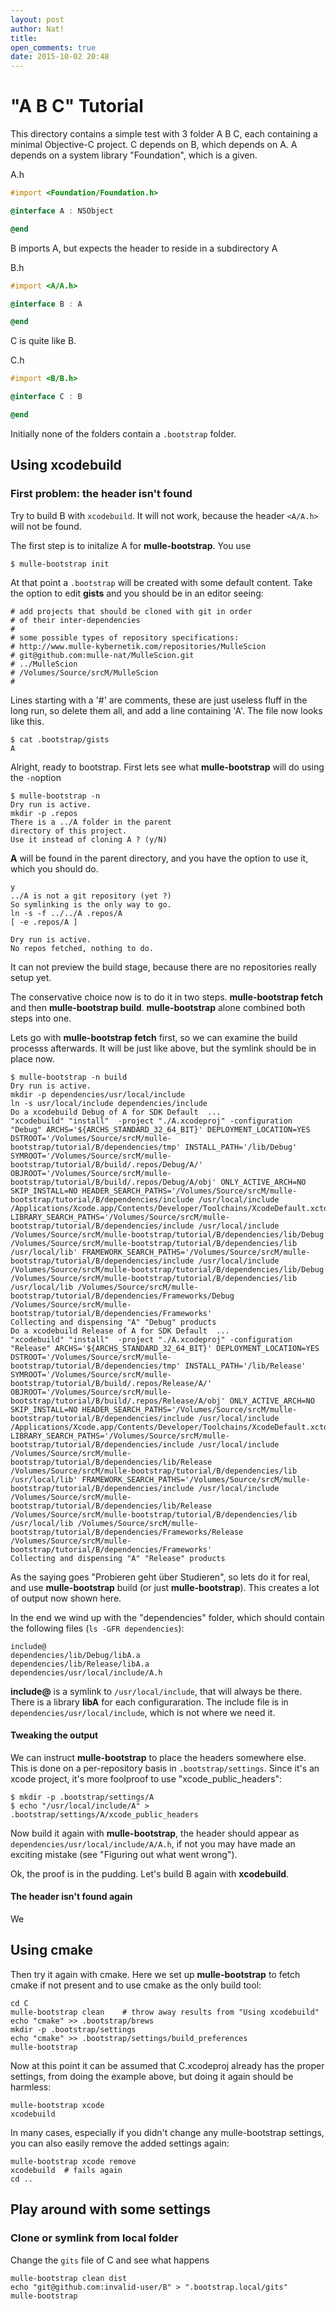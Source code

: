 ```yaml
---
layout: post
author: Nat!
title:
open_comments: true
date: 2015-10-02 20:48
---
```

# "A B C" Tutorial

This directory contains a simple test with 3 folder A B C, each containing a
minimal Objective-C project.  C depends on B, which depends on A.
A depends on a system library "Foundation", which is a given.

A.h

```objectivec
#import <Foundation/Foundation.h>

@interface A : NSObject

@end
```

B imports A, but expects the header to reside in a subdirectory A

B.h

```objectivec
#import <A/A.h>

@interface B : A

@end
```

C is quite like B.

C.h

```objectivec
#import <B/B.h>

@interface C : B

@end
```

Initially none of the folders contain a `.bootstrap` folder.

## Using xcodebuild


### First problem: the header isn't found

Try to build B with `xcodebuild`. It will not work, because the header
`<A/A.h>` will not be found.

The first step is to initalize A for **mulle-bootstrap**. You use

```console
$ mulle-bootstrap init
```

At that point a `.bootstrap` will be created with some default
content. Take the option to edit **gists** and you should be in an editor
seeing:

```shell
# add projects that should be cloned with git in order
# of their inter-dependencies
#
# some possible types of repository specifications:
# http://www.mulle-kybernetik.com/repositories/MulleScion
# git@github.com:mulle-nat/MulleScion.git
# ../MulleScion
# /Volumes/Source/srcM/MulleScion
#
```
Lines starting with a '#' are comments, these are just useless fluff in the
long run, so delete them all, and add a line containing 'A'.
The file now looks like this.

```
$ cat .bootstrap/gists
A
```

Alright, ready to bootstrap.  First lets see what **mulle-bootstrap** will do
using the `-n`option

```console
$ mulle-bootstrap -n
Dry run is active.
mkdir -p .repos
There is a ../A folder in the parent
directory of this project.
Use it instead of cloning A ? (y/N)
```

**A** will be found in the parent directory, and you have the option to use it, which you should do.

```console
y
../A is not a git repository (yet ?)
So symlinking is the only way to go.
ln -s -f ../../A .repos/A
[ -e .repos/A ]

Dry run is active.
No repos fetched, nothing to do.
```

It can not preview the build stage, because there are no repositories really setup yet.

The conservative choice now is to do it in two steps. **mulle-bootstrap fetch** and then **mulle-bootstrap build**. **mulle-bootstrap** alone combined both steps into one.

Lets go with **mulle-bootstrap fetch** first, so we can examine the build
processs afterwards. It will be just like above, but the symlink should be in place now.

```console
$ mulle-bootstrap -n build
Dry run is active.
mkdir -p dependencies/usr/local/include
ln -s usr/local/include dependencies/include
Do a xcodebuild Debug of A for SDK Default  ...
"xcodebuild" "install"  -project "./A.xcodeproj" -configuration "Debug" ARCHS='${ARCHS_STANDARD_32_64_BIT}' DEPLOYMENT_LOCATION=YES DSTROOT='/Volumes/Source/srcM/mulle-bootstrap/tutorial/B/dependencies/tmp' INSTALL_PATH='/lib/Debug' SYMROOT='/Volumes/Source/srcM/mulle-bootstrap/tutorial/B/build/.repos/Debug/A/' OBJROOT='/Volumes/Source/srcM/mulle-bootstrap/tutorial/B/build/.repos/Debug/A/obj' ONLY_ACTIVE_ARCH=NO SKIP_INSTALL=NO HEADER_SEARCH_PATHS='/Volumes/Source/srcM/mulle-bootstrap/tutorial/B/dependencies/include /usr/local/include /Applications/Xcode.app/Contents/Developer/Toolchains/XcodeDefault.xctoolchain/usr/include' LIBRARY_SEARCH_PATHS='/Volumes/Source/srcM/mulle-bootstrap/tutorial/B/dependencies/include /usr/local/include /Volumes/Source/srcM/mulle-bootstrap/tutorial/B/dependencies/lib/Debug /Volumes/Source/srcM/mulle-bootstrap/tutorial/B/dependencies/lib /usr/local/lib' FRAMEWORK_SEARCH_PATHS='/Volumes/Source/srcM/mulle-bootstrap/tutorial/B/dependencies/include /usr/local/include /Volumes/Source/srcM/mulle-bootstrap/tutorial/B/dependencies/lib/Debug /Volumes/Source/srcM/mulle-bootstrap/tutorial/B/dependencies/lib /usr/local/lib /Volumes/Source/srcM/mulle-bootstrap/tutorial/B/dependencies/Frameworks/Debug /Volumes/Source/srcM/mulle-bootstrap/tutorial/B/dependencies/Frameworks'
Collecting and dispensing "A" "Debug" products
Do a xcodebuild Release of A for SDK Default  ...
"xcodebuild" "install"  -project "./A.xcodeproj" -configuration "Release" ARCHS='${ARCHS_STANDARD_32_64_BIT}' DEPLOYMENT_LOCATION=YES DSTROOT='/Volumes/Source/srcM/mulle-bootstrap/tutorial/B/dependencies/tmp' INSTALL_PATH='/lib/Release' SYMROOT='/Volumes/Source/srcM/mulle-bootstrap/tutorial/B/build/.repos/Release/A/' OBJROOT='/Volumes/Source/srcM/mulle-bootstrap/tutorial/B/build/.repos/Release/A/obj' ONLY_ACTIVE_ARCH=NO SKIP_INSTALL=NO HEADER_SEARCH_PATHS='/Volumes/Source/srcM/mulle-bootstrap/tutorial/B/dependencies/include /usr/local/include /Applications/Xcode.app/Contents/Developer/Toolchains/XcodeDefault.xctoolchain/usr/include' LIBRARY_SEARCH_PATHS='/Volumes/Source/srcM/mulle-bootstrap/tutorial/B/dependencies/include /usr/local/include /Volumes/Source/srcM/mulle-bootstrap/tutorial/B/dependencies/lib/Release /Volumes/Source/srcM/mulle-bootstrap/tutorial/B/dependencies/lib /usr/local/lib' FRAMEWORK_SEARCH_PATHS='/Volumes/Source/srcM/mulle-bootstrap/tutorial/B/dependencies/include /usr/local/include /Volumes/Source/srcM/mulle-bootstrap/tutorial/B/dependencies/lib/Release /Volumes/Source/srcM/mulle-bootstrap/tutorial/B/dependencies/lib /usr/local/lib /Volumes/Source/srcM/mulle-bootstrap/tutorial/B/dependencies/Frameworks/Release /Volumes/Source/srcM/mulle-bootstrap/tutorial/B/dependencies/Frameworks'
Collecting and dispensing "A" "Release" products
```

As the saying goes "Probieren geht über Studieren", so lets do it for real,
and use **mulle-bootstrap** build (or just **mulle-bootstrap**). This creates
a lot of output now shown here.

In the end we wind up with the "dependencies" folder, which should contain
the following files (`ls -GFR dependencies`):

~~~
include@
dependencies/lib/Debug/libA.a
dependencies/lib/Release/libA.a
dependencies/usr/local/include/A.h
~~~

**include@** is a symlink to `/usr/local/include`, that will always be there. There is a library **libA** for each configuraration. The include file is in `dependencies/usr/local/include`, which is not where we need it.

#### Tweaking the output

We can instruct **mulle-bootstrap** to place the headers somewhere else. This is done on a per-repository basis in `.bootstrap/settings`. Since it's an xcode project, it's more foolproof to use "xcode_public_headers":

```console
$ mkdir -p .bootstrap/settings/A
$ echo "/usr/local/include/A" > .bootstrap/settings/A/xcode_public_headers
```

Now build it again with **mulle-bootstrap**, the header should appear as `dependencies/usr/local/include/A/A.h`, if not you may have made an exciting mistake (see "Figuring out what went wrong").

Ok, the proof is in the pudding. Let's build B again with **xcodebuild**.

#### The header isn't found again

We



## Using cmake

Then try it again with cmake. Here we set up **mulle-bootstrap** to fetch cmake
if not present and to use cmake as the only build tool:

```console
cd C
mulle-bootstrap clean    # throw away results from "Using xcodebuild"
echo "cmake" >> .bootstrap/brews
mkdir -p .bootstrap/settings
echo "cmake" >> .bootstrap/settings/build_preferences
mulle-bootstrap
```

Now at this point it can be assumed that C.xcodeproj already has the proper
settings, from doing the example above, but doing it again should be harmless:

```console
mulle-bootstrap xcode
xcodebuild
```

In many cases, especially if you didn't change any mulle-bootstrap settings,
you can also easily remove the added settings again:

```console
mulle-bootstrap xcode remove
xcodebuild  # fails again
cd ..
```

## Play around with some settings


### Clone or symlink from local folder

Change the `gits` file of C and see what happens

```console
mulle-bootstrap clean dist
echo "git@github.com:invalid-user/B" > ".bootstrap.local/gits"
mulle-bootstrap
```


